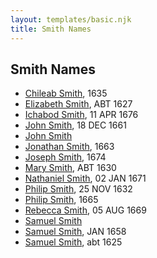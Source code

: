 ```yaml
---
layout: templates/basic.njk
title: Smith Names
---
```

## Smith Names
- [Chileab Smith](/people/8/88499593), 1635
- [Elizabeth Smith](/people/9/92723561), ABT 1627
- [Ichabod Smith](/people/3/31008221), 11 APR 1676
- [John Smith](/people/3/36040590), 18 DEC 1661
- [John Smith](/people/8/82917648)
- [Jonathan Smith](/people/8/86610734), 1663
- [Joseph Smith](/people/4/405860), 1674
- [Mary Smith](/people/3/39739360), ABT 1630
- [Nathaniel Smith](/people/8/82150350), 02 JAN 1671
- [Philip Smith](/people/6/61981014), 25 NOV 1632
- [Philip Smith](/people/4/43477914), 1665
- [Rebecca Smith](/people/7/76162584), 05 AUG 1669
- [Samuel Smith](/people/8/86804391)
- [Samuel Smith](/people/8/82805494), JAN 1658
- [Samuel Smith](/people/5/57169666), abt 1625